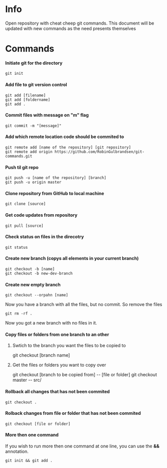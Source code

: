 # Info

Open repository with cheat cheep git commands. This document will be updated with new commands as the need presents themselves

# Commands

#### Initiate git for the directory
    git init

#### Add file to git version control
    git add [filename]
    git add [foldername]
    git add .

#### Commit files with message on "m" flag
    git commit -m "[message]"

#### Add which remote location code should be commited to

    git remote add [name of the repository] [git repository]
    git remote add origin https://github.com/RobinGulbrandsen/git-commands.git

#### Push til git repo
    git push -u [name of the repository] [branch]
    git push -u origin master

#### Clone repository from GitHub to local machine
    git clone [source]

#### Get code updates from repository
    git pull [source]

#### Check status on files in the direcotry
    git status

#### Create new branch (copys all elements in your current branch)
    git checkout -b [name]
    git checkout -b new-dev-branch

#### Create new empty branch
    git checkout --orpahn [name]

Now you have a branch with all the files, but no commit. So remove the files

    git rm -rf .

Now you got a new branch with no files in it.

#### Copy files or folders from one branch to an other

1. Swtich to the branch you want the files to be copied to

    git checkout [branch name]

2. Get the files or folders you want to copy over

    git checkout [branch to be copied from] -- [file or folder]
    git checkout master -- src/

#### Rollback all changes that has not been commited
    git checkout .

#### Rolback changes from file or folder that has not been commited
    git checkout [file or folder]

#### More then one command
If you wish to run more then one command at one line, you can use the **&&** annotation.

    git init && git add .
